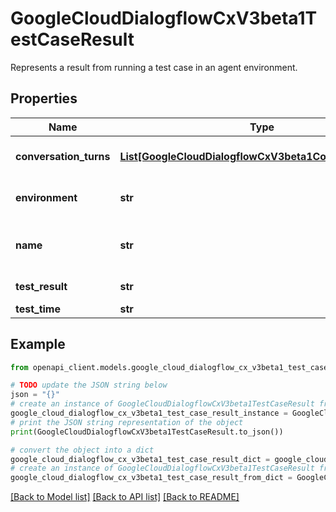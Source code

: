 # GoogleCloudDialogflowCxV3beta1TestCaseResult

Represents a result from running a test case in an agent environment.

## Properties

Name | Type | Description | Notes
------------ | ------------- | ------------- | -------------
**conversation_turns** | [**List[GoogleCloudDialogflowCxV3beta1ConversationTurn]**](GoogleCloudDialogflowCxV3beta1ConversationTurn.md) | The conversation turns uttered during the test case replay in chronological order. | [optional] 
**environment** | **str** | Environment where the test was run. If not set, it indicates the draft environment. | [optional] 
**name** | **str** | The resource name for the test case result. Format: &#x60;projects//locations//agents//testCases/ /results/&#x60;. | [optional] 
**test_result** | **str** | Whether the test case passed in the agent environment. | [optional] 
**test_time** | **str** | The time that the test was run. | [optional] 

## Example

```python
from openapi_client.models.google_cloud_dialogflow_cx_v3beta1_test_case_result import GoogleCloudDialogflowCxV3beta1TestCaseResult

# TODO update the JSON string below
json = "{}"
# create an instance of GoogleCloudDialogflowCxV3beta1TestCaseResult from a JSON string
google_cloud_dialogflow_cx_v3beta1_test_case_result_instance = GoogleCloudDialogflowCxV3beta1TestCaseResult.from_json(json)
# print the JSON string representation of the object
print(GoogleCloudDialogflowCxV3beta1TestCaseResult.to_json())

# convert the object into a dict
google_cloud_dialogflow_cx_v3beta1_test_case_result_dict = google_cloud_dialogflow_cx_v3beta1_test_case_result_instance.to_dict()
# create an instance of GoogleCloudDialogflowCxV3beta1TestCaseResult from a dict
google_cloud_dialogflow_cx_v3beta1_test_case_result_from_dict = GoogleCloudDialogflowCxV3beta1TestCaseResult.from_dict(google_cloud_dialogflow_cx_v3beta1_test_case_result_dict)
```
[[Back to Model list]](../README.md#documentation-for-models) [[Back to API list]](../README.md#documentation-for-api-endpoints) [[Back to README]](../README.md)


